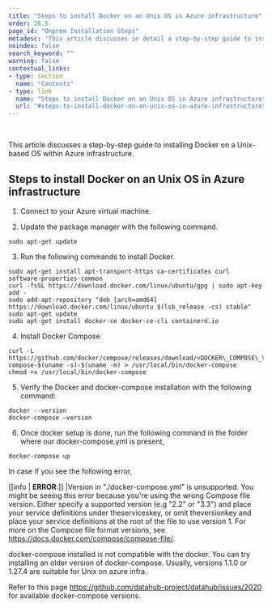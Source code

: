 ```yaml
---
title: "Steps to install Docker on an Unix OS in Azure infrastructure"
order: 26.5
page_id: "Onprem Installation Steps"
metadesc: "This article discusses in detail a step-by-step guide to installing and verifying docker on a Unix-based OS within Azure infrastructure."
noindex: false
search_keyword: ""
warning: false
contextual_links:
- type: section
  name: "Contents"
- type: link
  name: "Steps to install Docker on an Unix OS in Azure infrastructure"
  url: "#steps-to-install-docker-on-an-unix-os-in-azure-infrastructure"
---
```


<br>

This article discusses a step-by-step guide to installing Docker on a Unix-based OS within Azure infrastructure. 

## **Steps to install Docker on an Unix OS in Azure infrastructure**

1. Connect to your Azure virtual machine.


2. Update the package manager with the following command.

```
sudo apt-get update
```

3. Run the following commands to install Docker.

```
sudo apt-get install apt-transport-https ca-certificates curl software-properties-common
curl -fsSL https://download.docker.com/linux/ubuntu/gpg | sudo apt-key add -
sudo add-apt-repository "deb [arch=amd64] https://download.docker.com/linux/ubuntu $(lsb_release -cs) stable"
sudo apt-get update
sudo apt-get install docker-ce docker-ce-cli containerd.io
```

4. Install Docker Compose

```
curl -L https://github.com/docker/compose/releases/download/<DOCKER\_COMPOSE\_VERSION>/docker-compose-$(uname -s)-$(uname -m) > /usr/local/bin/docker-compose
chmod +x /usr/local/bin/docker-compose
```

5. Verify the Docker and docker-compose installation with the following command:

```
docker --version
docker-compose –version
```


6. Once docker setup is done, run the following command in the folder where our docker-compose.yml is present,

```
docker-compose up
```



In case if you see the following error,

[[info | **ERROR**:]]
|Version in "./docker-compose.yml" is unsupported. You might be seeing this error because you're using the wrong Compose file version. Either specify a supported version (e.g "2.2" or "3.3") and place your service definitions under theserviceskey, or omit theversionkey and place your service definitions at the root of the file to use version 1. For more on the Compose file format versions, see https://docs.docker.com/compose/compose-file/.

docker-compose installed is not compatible with the docker. You can try installing an older version of docker-compose. Usually, versions 1.1.0 or 1.27.4 are suitable for Unix on azure infra.


Refer to this page https://github.com/datahub-project/datahub/issues/2020 for available docker-compose versions.







